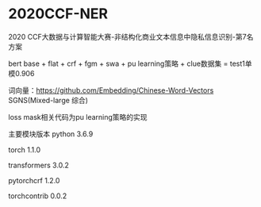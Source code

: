 # 2020CCF-NER
2020 CCF大数据与计算智能大赛-非结构化商业文本信息中隐私信息识别-第7名方案

bert base + flat + crf + fgm + swa + pu learning策略 + clue数据集 = test1单模0.906

词向量：https://github.com/Embedding/Chinese-Word-Vectors SGNS(Mixed-large 综合)

loss mask相关代码为pu learning策略的实现

主要模块版本
python 3.6.9

torch 1.1.0

transformers 3.0.2 

pytorchcrf 1.2.0 

torchcontrib 0.0.2

